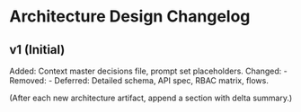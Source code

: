 # Architecture Design Changelog

## v1 (Initial)
Added: Context master decisions file, prompt set placeholders.
Changed: -
Removed: -
Deferred: Detailed schema, API spec, RBAC matrix, flows.

(After each new architecture artifact, append a section with delta summary.)
